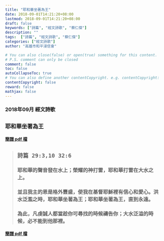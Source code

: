 ```yaml
---
title: "耶和華坐著為王"
date: 2018-09-01T14:21:20+08:00
lastmod: 2018-09-01T14:21:20+08:00
draft: false
keywords: ["詩篇", "經文詩歌", "蔡仁傑"]
description: ""
tags:  ["詩篇", "經文詩歌", "蔡仁傑"]
categories: ["經文詩歌"]
author: "高雄市和平浸信會"

# You can also close(false) or open(true) something for this content.
# P.S. comment can only be closed
comment: false
toc: false
autoCollapseToc: true
# You can also define another contentCopyright. e.g. contentCopyright: "This is another copyright."
contentCopyright: false
reward: false
mathjax: false
---
```


### 2018年09月 經文詩歌

## `耶和華坐著為王`

#### [簡譜 pdf 檔](/pdf-h/h201809.pdf "耶和華坐著為王")

> ## `詩篇 29:3,10 32:6`
> 
> ### 耶和華的聲音發在水上；榮耀的神打雷，耶和華打雷在大水之上。
>
> ### 並且我主的恩是格外豐盛，使我在基督耶穌裡有信心和愛心。洪水泛濫之時，耶和華坐著為王；耶和華坐著為王，直到永遠。
>
> ### 為此，凡虔誠人都當趁你可尋找的時候禱告你；大水泛溢的時候，必不能到他那裡。

#### [簡譜 pdf 檔](/pdf-h/h201809.pdf "耶和華坐著為王")